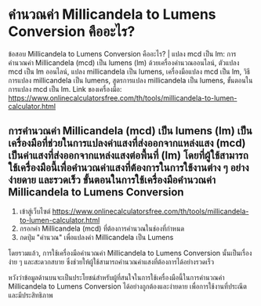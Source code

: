 คำนวณค่า Millicandela to Lumens Conversion คืออะไร?
===================================================

ข้อสอบ Millicandela to Lumens Conversion คืออะไร? | แปลง mcd เป็น lm: การคำนวณค่า Millicandela (mcd) เป็น lumens (lm) ด้วยเครื่องคำนวณออนไลน์, ตัวแปลง mcd เป็น lm ออนไลน์, แปลง millicandela เป็น lumens, เครื่องมือแปลง mcd เป็น lm, วิธีการแปลง millicandela เป็น lumens, สูตรการแปลง millicandela เป็น lumens, ขั้นตอนในการแปลง mcd เป็น lm. Link ของเครื่องมือ: <https://www.onlinecalculatorsfree.com/th/tools/millicandela-to-lumen-calculator.html>

การคำนวณค่า Millicandela (mcd) เป็น lumens (lm) เป็นเครื่องมือที่ช่วยในการแปลงค่าแสงที่ส่งออกจากแหล่งแสง (mcd) เป็นค่าแสงที่ส่งออกจากแหล่งแสงต่อพื้นที่ (lm) โดยที่ผู้ใช้สามารถใช้เครื่องมือนี้เพื่อคำนวณค่าแสงที่ต้องการในการใช้งานต่าง ๆ อย่างง่ายดาย และรวดเร็ว  ขั้นตอนในการใช้เครื่องมือคำนวณค่า Millicandela to Lumens Conversion 
---------------------------------------------------------------------

1. เข้าสู่เว็บไซต์ <https://www.onlinecalculatorsfree.com/th/tools/millicandela-to-lumen-calculator.html>
2. กรอกค่า Millicandela (mcd) ที่ต้องการคำนวณในช่องที่กำหนด
3. กดปุ่ม "คำนวณ" เพื่อแปลงค่า Millicandela เป็น Lumens

โดยรวมแล้ว, การใช้เครื่องมือคำนวณค่า Millicandela to Lumens Conversion นั้นเป็นเรื่องง่าย ๆ และสะดวกสบาย ซึ่งช่วยให้ผู้ใช้สามารถคำนวณค่าแสงที่ต้องการได้อย่างรวดเร็ว

หวังว่าข้อมูลด้านบนจะเป็นประโยชน์สำหรับผู้ที่สนใจในการใช้เครื่องมือนี้ในการคำนวณค่า Millicandela to Lumens Conversion ได้อย่างถูกต้องและง่ายดาย เพื่อการใช้งานที่ประณีต และมีประสิทธิภาพ